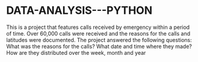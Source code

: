 # DATA-ANALYSIS---PYTHON
This is a project that features calls received by emergency within a period of time. Over 60,000 calls were received and the reasons for the calls and latitudes were documented. The project answered the following questions:  What was the reasons for the calls? What date and time where they made? How are they distributed over the week, month and year
